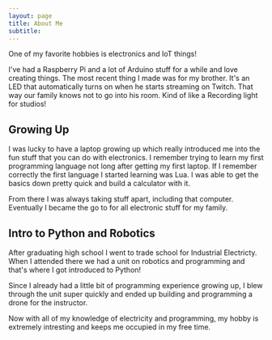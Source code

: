 ```yaml
---
layout: page
title: About Me
subtitle: 
---
```


One of my favorite hobbies is electronics and IoT things!

I've had a Raspberry Pi and a lot of Arduino stuff for a while and love creating
things. The most recent thing I made was for my brother. It's an LED that
automatically turns on when he starts streaming on Twitch. That way our family
knows not to go into his room. Kind of like a Recording light for studios!

## Growing Up

I was lucky to have a laptop growing up which really introduced me into the
fun stuff that you can do with electronics. I remember trying to learn my first
programming language not long after getting my first laptop. If I remember
correctly the first language I started learning was Lua. I was able to get the
basics down pretty quick and build a calculator with it.

From there I was always taking stuff apart, including that computer. Eventually
I became the go to for all electronic stuff for my family.

## Intro to Python and Robotics

After graduating high school I went to trade school for Industrial Electricty.
When I attended there we had a unit on robotics and programming and that's
where I got introduced to Python!

Since I already had a little bit of programming experience growing up, I blew
through the unit super quickly and ended up building and programming a drone
for the instructor.

Now with all of my knowledge of electricity and programming, my hobby is
extremely intresting and keeps me occupied in my free time.
